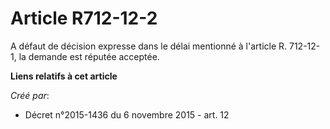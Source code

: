 # Article R712-12-2

A défaut de décision expresse dans le délai mentionné à l'article R. 712-12-1, la demande est réputée acceptée.

**Liens relatifs à cet article**

_Créé par_:

  - Décret n°2015-1436 du 6 novembre 2015 - art. 12
